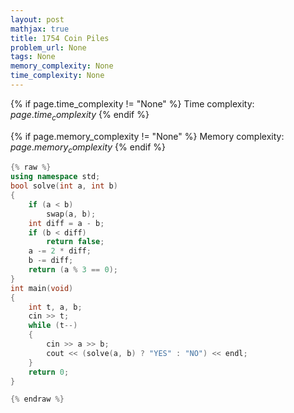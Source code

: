 ```yaml
---
layout: post
mathjax: true
title: 1754 Coin Piles
problem_url: None
tags: None
memory_complexity: None
time_complexity: None
---
```




{% if page.time_complexity != "None" %}
Time complexity: ${{ page.time_complexity }}$
{% endif %}

{% if page.memory_complexity != "None" %}
Memory complexity: ${{ page.memory_complexity }}$
{% endif %}

```cpp
{% raw %}
using namespace std;
bool solve(int a, int b)
{
    if (a < b)
        swap(a, b);
    int diff = a - b;
    if (b < diff)
        return false;
    a -= 2 * diff;
    b -= diff;
    return (a % 3 == 0);
}
int main(void)
{
    int t, a, b;
    cin >> t;
    while (t--)
    {
        cin >> a >> b;
        cout << (solve(a, b) ? "YES" : "NO") << endl;
    }
    return 0;
}

{% endraw %}
```